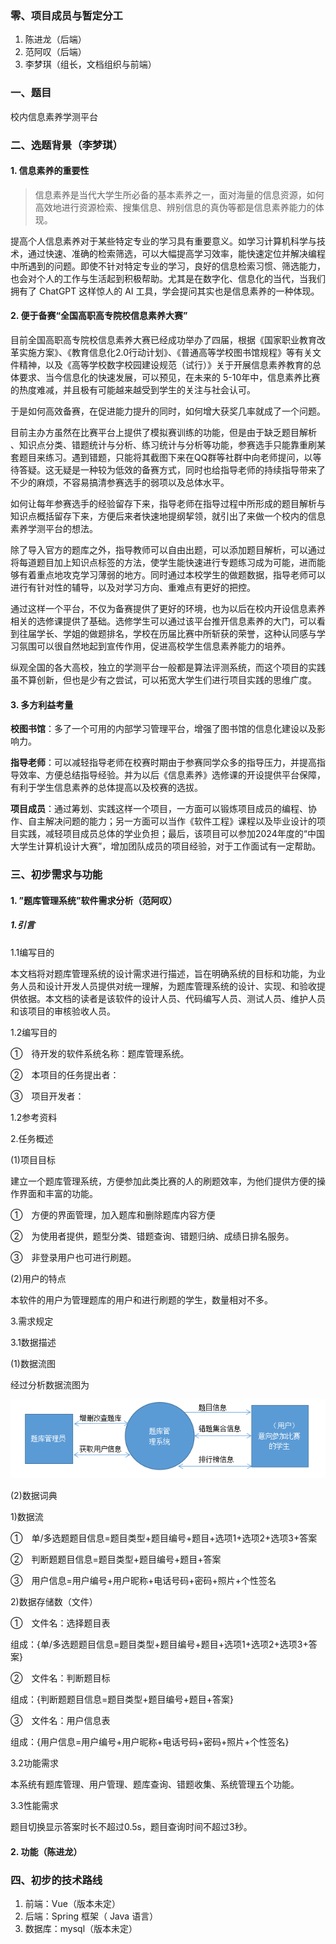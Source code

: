 ### 零、项目成员与暂定分工

1. 陈进龙（后端）
2. 范阿叹（后端）
3. 李梦琪（组长，文档组织与前端）

### 一、题目

校内信息素养学测平台

### 二、选题背景（李梦琪）

#### 1. 信息素养的重要性

> 信息素养是当代大学生所必备的基本素养之一，面对海量的信息资源，如何高效地进行资源检索、搜集信息、辨别信息的真伪等都是信息素养能力的体现。

提高个人信息素养对于某些特定专业的学习具有重要意义。如学习计算机科学与技术，通过快速、准确的检索筛选，可以大幅提高学习效率，能快速定位并解决编程中所遇到的问题。即使不针对特定专业的学习，良好的信息检索习惯、筛选能力，也会对个人的工作与生活起到积极帮助。尤其是在数字化、信息化的当代，当我们拥有了 ChatGPT 这样惊人的 AI 工具，学会提问其实也是信息素养的一种体现。

#### 2. 便于备赛“全国高职高专院校信息素养大赛”

目前全国高职高专院校信息素养大赛已经成功举办了四届，根据《国家职业教育改革实施方案》、《教育信息化2.0行动计划》、《普通高等学校图书馆规程》等有关文件精神，以及《高等学校数字校园建设规范（试行）》关于开展信息素养教育的总体要求、当今信息化的快速发展，可以预见，在未来的 5-10年中，信息素养比赛的热度难减，并且极有可能越来越受到学生的关注与社会认可。

于是如何高效备赛，在促进能力提升的同时，如何增大获奖几率就成了一个问题。

目前主办方虽然在比赛平台上提供了模拟赛训练的功能，但是由于缺乏题目解析 、知识点分类、错题统计与分析、练习统计与分析等功能，参赛选手只能靠重刷某套题目来练习。遇到错题，只能将其截图下来在QQ群等社群中向老师提问，以等待答疑。这无疑是一种较为低效的备赛方式，同时也给指导老师的持续指导带来了不少的麻烦，不容易搞清参赛选手的弱项以及总体水平。

如何让每年参赛选手的经验留存下来，指导老师在指导过程中所形成的题目解析与知识点概括留存下来，方便后来者快速地提纲挈领，就引出了来做一个校内的信息素养学测平台的想法。

除了导入官方的题库之外，指导教师可以自由出题，可以添加题目解析，可以通过将每道题目加上知识点标签的方法，使学生能快速进行专题练习成为可能，进而能够有着重点地攻克学习薄弱的地方。同时通过本校学生的做题数据，指导老师可以进行有针对性的辅导，以及对学习方向、重难点有更好的把控。

通过这样一个平台，不仅为备赛提供了更好的环境，也为以后在校内开设信息素养相关的选修课提供了基础。选修学生可以通过该平台推开信息素养的大门，可以看到往届学长、学姐的做题排名，学校在历届比赛中所斩获的荣誉，这种认同感与学习氛围可以很自然地起到宣传作用，促进高校学生信息素养能力的培养。

纵观全国的各大高校，独立的学测平台一般都是算法评测系统，而这个项目的实践虽不算创新，但也是少有之尝试，可以拓宽大学生们进行项目实践的思维广度。

#### 3. 多方利益考量

**校图书馆**：多了一个可用的内部学习管理平台，增强了图书馆的信息化建设以及影响力。

**指导老师**：可以减轻指导老师在校赛时期由于参赛同学众多的指导压力，并提高指导效率、方便总结指导经验。并为以后《信息素养》选修课的开设提供平台保障，有利于学生信息素养的总体提高以及校赛的选拔。

**项目成员**：通过筹划、实践这样一个项目，一方面可以锻炼项目成员的编程、协作、自主解决问题的能力；另一方面可以当作《软件工程》课程以及毕业设计的项目实践，减轻项目成员总体的学业负担；最后，该项目可以参加2024年度的“中国大学生计算机设计大赛”，增加团队成员的项目经验，对于工作面试有一定帮助。



### 三、初步需求与功能

#### 1. ”题库管理系统”软件需求分析（范阿叹）

##### 1.引言

1.1编写目的

本文档将对题库管理系统的设计需求进行描述，旨在明确系统的目标和功能，为业务人员和设计开发人员提供对统一理解，为题库管理系统的设计、实现、和验收提供依据。本文档的读者是该软件的设计人员、代码编写人员、测试人员、维护人员和该项目的审核验收人员。

1.2编写目的

①　待开发的软件系统名称：题库管理系统。

②　本项目的任务提出者：

③　项目开发者：

1.2参考资料

2.任务概述

(1)项目目标

建立一个题库管理系统，方便参加此类比赛的人的刷题效率，为他们提供方便的操作界面和丰富的功能。

①　方便的界面管理，加入题库和删除题库内容方便

②　为使用者提供，题型分类、错题查询、错题归纳、成绩日排名服务。

③　非登录用户也可进行刷题。

(2)用户的特点

本软件的用户为管理题库的用户和进行刷题的学生，数量相对不多。

3.需求规定

3.1数据描述

(1)数据流图

经过分析数据流图为

![](../docs-images/Snipaste_2023-02-22_10-38-23.png)

(2)数据词典

1)数据流

①　单/多选题题目信息=题目类型+题目编号+题目+选项1+选项2+选项3+答案

②　判断题题目信息=题目类型+题目编号+题目+答案

③　用户信息=用户编号+用户昵称+电话号码+密码+照片+个性签名

2)数据存储数（文件）

①　文件名：选择题目表

组成：{单/多选题题目信息=题目类型+题目编号+题目+选项1+选项2+选项3+答案}

②　文件名：判断题目标

组成：{判断题题目信息=题目类型+题目编号+题目+答案}

③　文件名：用户信息表

组成：{用户信息=用户编号+用户昵称+电话号码+密码+照片+个性签名}

3.2功能需求

本系统有题库管理、用户管理、题库查询、错题收集、系统管理五个功能。

3.3性能需求

题目切换显示答案时长不超过0.5s，题目查询时间不超过3秒。



#### 2. 功能（陈进龙）

### 四、初步的技术路线

1. 前端：Vue（版本未定）
2. 后端：Spring 框架（ Java 语言）
3. 数据库：mysql（版本未定）
